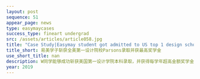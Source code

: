 ```yaml
---
layout: post
sequence: 51
appear_page: news
type: easymaycases
success_type: fineart undergrad
src: /assets/articles/article058.jpg
title: "Case Study|Easymay student got admitted to US top 1 design school Parsons with highest scholarship"
title_short: 易美学子斩获全美第一设计院校Parsons录取并获最高奖学金
use_short_title: nan
description: W同学能够成功斩获美国第一设计学院本科录取，并获得每学年超高金额奖学金，源于对Parsons院校和热门专业的精准定位和深度剖析，针对性地纵向发展个人艺术方向，其次结合目标院校录取标准，例如个性与品格，课外活动，基础作品集和挑战性作品集的审判标准。结合W同学的艺术方向，易美艺术导师对W同学进行系统化观念设计、理性思考、创作灵感与创作手法一系列的作品集辅导，在迎合目标院校审判标砖的前提下，极大程度发挥了个人艺术特色与独特艺术思维，从而冲破重重难关，获得心仪院校录取。
year: 2019
---
```


